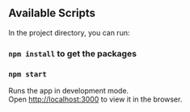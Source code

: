 ## Available Scripts

In the project directory, you can run:

### `npm install` to get the packages

### `npm start`

Runs the app in development mode.\
Open [http://localhost:3000](http://localhost:3000) to view it in the browser.
